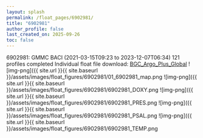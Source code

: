 ```yaml
---
layout: splash
permalink: /float_pages/6902981/
title: "6902981"
author_profile: false
last_created_on: 2025-09-26
toc: false
---
```

 
6902981: GMMC BACI (2021-03-15T09:23 to 2023-12-07T06:34)
121 profiles completed
Individual float file download: [BGC_Argo_Plus_Global](https://ftp.soest.hawaii.edu/bgc_argo_plus/Individual_Floats/outliers_removed/6902981_Sprof_processed.nc)
![img-png]({{ site.url }}{{ site.baseurl }}/assets/images/float_figures/6902981/01_6902981_map.png
![img-png]({{ site.url }}{{ site.baseurl }}/assets/images/float_figures/6902981/6902981_DOXY.png
![img-png]({{ site.url }}{{ site.baseurl }}/assets/images/float_figures/6902981/6902981_PRES.png
![img-png]({{ site.url }}{{ site.baseurl }}/assets/images/float_figures/6902981/6902981_PSAL.png
![img-png]({{ site.url }}{{ site.baseurl }}/assets/images/float_figures/6902981/6902981_TEMP.png
